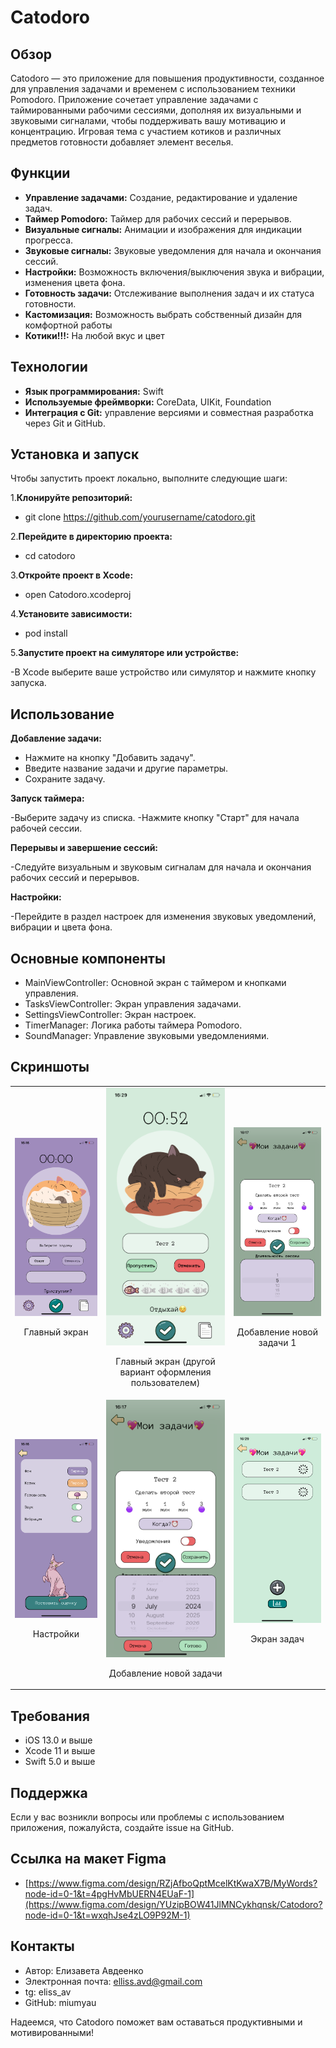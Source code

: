 # Catodoro

## Обзор

Catodoro — это приложение для повышения продуктивности, созданное для управления задачами и временем с использованием техники Pomodoro. Приложение сочетает управление задачами с таймированными рабочими сессиями, дополняя их визуальными и звуковыми сигналами, чтобы поддерживать вашу мотивацию и концентрацию. Игровая тема с участием котиков и различных предметов готовности добавляет элемент веселья.

## Функции

- **Управление задачами:** Создание, редактирование и удаление задач.
- **Таймер Pomodoro:** Таймер для рабочих сессий и перерывов.
- **Визуальные сигналы:** Анимации и изображения для индикации прогресса.
- **Звуковые сигналы:** Звуковые уведомления для начала и окончания сессий.
- **Настройки:** Возможность включения/выключения звука и вибрации, изменения цвета фона.
- **Готовность задачи:** Отслеживание выполнения задач и их статуса готовности.
- **Кастомизация:** Возможность выбрать собственный дизайн для комфортной работы
- **Котики!!!:** На любой вкус и цвет

## Технологии

- **Язык программирования:** Swift
- **Используемые фреймворки:** CoreData, UIKit, Foundation
- **Интеграция с Git:** управление версиями и совместная разработка через Git и GitHub.

## Установка и запуск

Чтобы запустить проект локально, выполните следующие шаги:

1.**Клонируйте репозиторий:**

- git clone https://github.com/yourusername/catodoro.git

2.**Перейдите в директорию проекта:**

- cd catodoro

3.**Откройте проект в Xcode:**

- open Catodoro.xcodeproj

4.**Установите зависимости:**

- pod install

5.**Запустите проект на симуляторе или устройстве:**

-В Xcode выберите ваше устройство или симулятор и нажмите кнопку запуска.

## Использование

**Добавление задачи:**

- Нажмите на кнопку "Добавить задачу".
- Введите название задачи и другие параметры.
- Сохраните задачу.

**Запуск таймера:**

-Выберите задачу из списка.
-Нажмите кнопку "Старт" для начала рабочей сессии.

**Перерывы и завершение сессий:**

-Следуйте визуальным и звуковым сигналам для начала и окончания рабочих сессий и перерывов.

**Настройки:**

-Перейдите в раздел настроек для изменения звуковых уведомлений, вибрации и цвета фона.

## Основные компоненты
- MainViewController: Основной экран с таймером и кнопками управления.
- TasksViewController: Экран управления задачами.
- SettingsViewController: Экран настроек.
- TimerManager: Логика работы таймера Pomodoro.
- SoundManager: Управление звуковыми уведомлениями.

## Скриншоты
<table>
  <tr>
    <td align="center">
      <img src="Catodoro app/Screens/IMG_5255.PNG?raw=true" alt="Screenshot 1" width="300">
      <p>Главный экран</p>
    </td>
    <td align="center">
      <img src="Catodoro app/Screens/IMG_5266.PNG?raw=true" alt="Screenshot 2" width="300">
      <p>Главный экран (другой вариант оформления пользователем)</p>
    </td>
    <td align="center">
      <img src="Catodoro app/Screens/IMG_5258.PNG?raw=true" alt="Screenshot 3" width="300">
      <p>Добавление новой задачи 1</p>
    </td>
  </tr>
  <tr>
    <td align="center">
      <img src="Catodoro app/Screens/IMG_5256.PNG?raw=true" alt="Screenshot 4" width="300">
      <p>Настройки</p>
    </td>
    <td align="center">
      <img src="Catodoro app/Screens/IMG_5259.PNG?raw=true" alt="Screenshot 5" width="300">
      <p>Добавление новой задачи</p>
    </td>
    <td align="center">
      <img src="Catodoro app/Screens/IMG_5267.PNG?raw=true" alt="Screenshot 6" width="300">
      <p>Экран задач</p>
    </td>
  </tr>
</table>

## Требования
- iOS 13.0 и выше
- Xcode 11 и выше
- Swift 5.0 и выше

## Поддержка
Если у вас возникли вопросы или проблемы с использованием приложения, пожалуйста, создайте issue на GitHub.

## Ссылка на макет Figma

- [https://www.figma.com/design/RZjAfboQptMcelKtKwaX7B/MyWords?node-id=0-1&t=4pgHvMbUERN4EUaF-1](https://www.figma.com/design/YUzipBOW41JlMNCykhqnsk/Catodoro?node-id=0-1&t=wxqhJse4zLO9P92M-1)
 
## Контакты

- Автор: Елизавета Авдеенко
- Электронная почта: elliss.avd@gmail.com
- tg: eliss_av
- GitHub: miumyau

Надеемся, что Catodoro поможет вам оставаться продуктивными и мотивированными!

